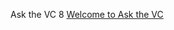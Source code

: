 Ask the VC
8   [Welcome to Ask the VC](http://www.askthevc.com/wp/archives/2006/11/welcome-to-ask-the-vc.html)
